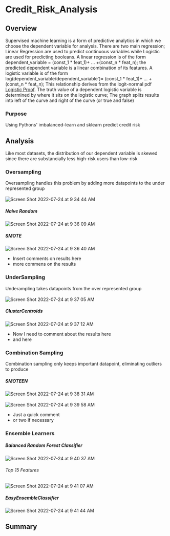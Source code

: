 # Credit_Risk_Analysis
## Overview
Supervised machine learning is a form of predictive analytics in which we choose the dependent variable for analysis. There are two main regression; Linear Regression are used to predict continuous variables while Logistic are used for predicting booleans. A linear regression is of the form dependent_variable = (const_1 * feat_1)+ ... +(const_n * feat_n); the predicted dependent variable is a linear combination of its features. A logistic variable is of the form log(dependent_variable/dependent_variable')= (const_1 * feat_1)+ ... +(const_n * feat_n); This relationship derives from the logit-normal pdf [Logistic Proof](https://www.countbayesie.com/blog/2021/9/30/the-logit-normal-a-ubitiqutious-but-strange-distribution). The truth value of a dependent logistic variable is determined by where it sits on the logistic curve; The graph splits results into left of the curve and right of the curve (or true and false)

### Purpose
Using Pythons' imbalanced-learn and sklearn predict credit risk 

## Analysis
Like most datasets, the distribution of our dependent variable is skewed since there are substancially less high-risk users than low-risk

### Oversampling
Oversampling handles this problem by adding more datapoints to the under represented group <br /><br />
![Screen Shot 2022-07-24 at 9 34 44 AM](https://user-images.githubusercontent.com/79609464/180654669-a49ef372-ecc3-4120-ac69-cefd4aff205e.png)

##### Naive Random 
![Screen Shot 2022-07-24 at 9 36 09 AM](https://user-images.githubusercontent.com/79609464/180654755-a81550b8-9f91-4a6e-9370-d9bebf66aec8.png)

##### SMOTE
![Screen Shot 2022-07-24 at 9 36 40 AM](https://user-images.githubusercontent.com/79609464/180654773-2270f479-61f2-4327-b297-8c7ea3b1b384.png)

- Insert comments on results here
- more commens on the results

### UnderSampling
Underampling takes datapoints from the over represented group <br /><br />
![Screen Shot 2022-07-24 at 9 37 05 AM](https://user-images.githubusercontent.com/79609464/180654804-dd9b3e16-6123-4218-b20a-39b37399f3e0.png)

##### ClusterCentroids
![Screen Shot 2022-07-24 at 9 37 12 AM](https://user-images.githubusercontent.com/79609464/180654815-11e9d280-c2d9-4624-8b02-64ee17f3e4b5.png)

- Now I need to comment about the results here
- and here

### Combination Sampling
Combination sampling only keeps important datapoint, eliminating outliers to produce
##### SMOTEEN
![Screen Shot 2022-07-24 at 9 38 31 AM](https://user-images.githubusercontent.com/79609464/180654870-3459ab5b-2a9d-4234-a379-f9d99453d2a2.png)
<br/><br/>
![Screen Shot 2022-07-24 at 9 39 58 AM](https://user-images.githubusercontent.com/79609464/180654940-3eb8897c-0ddc-47db-a952-ea80bb8dcc3c.png)

- Just a quick comment
- or two if necessary

### Ensemble Learners
##### Balanced Random Forest Classifier
![Screen Shot 2022-07-24 at 9 40 37 AM](https://user-images.githubusercontent.com/79609464/180654970-4129ebbe-dc5e-4c84-b125-a00655df01bf.png)
###### Top 15 Features
![Screen Shot 2022-07-24 at 9 41 07 AM](https://user-images.githubusercontent.com/79609464/180655004-0673771a-060a-4e6c-b2bd-631c5331b0f1.png)

##### EasyEnsembleClassifier
![Screen Shot 2022-07-24 at 9 41 44 AM](https://user-images.githubusercontent.com/79609464/180655027-a97193a2-de01-4af5-a3cb-c825e333a5f9.png)
 
## Summary
